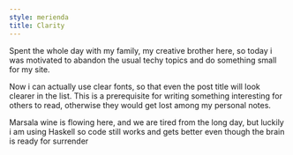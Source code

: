 ```yaml
---
style: merienda
title: Clarity
---
```


Spent the whole day with my family, my creative brother here, so today
i was motivated to abandon the usual techy topics and do something
small for my site.

Now i can actually use clear fonts, so that even the post title will
look clearer in the list. This is a prerequisite for writing something
interesting for others to read, otherwise they would get lost among my
personal notes.

Marsala wine is flowing here, and we are tired from the long day, but
luckily i am using Haskell so code still works and gets better even
though the brain is ready for surrender

